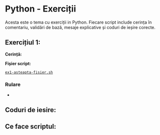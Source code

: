 
# Python - Exerciții

Acesta este o tema cu exerciții in Python.
Fiecare script include cerința în comentariu, validări de bază, mesaje explicative și coduri de ieșire corecte.

## Exercițiul 1:

**Cerință:**  
  


**Fișier script:**  

[`ex1-asteapta-fisier.sh`](./ex1-asteapta-fisier.sh)



### Rulare
-



Coduri de iesire:
-



Ce face scriptul:
-




 
